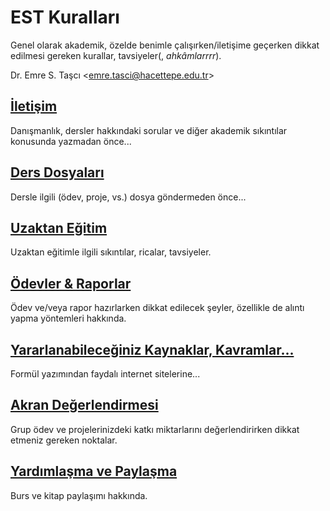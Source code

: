 # EST Kuralları
Genel olarak akademik, özelde benimle çalışırken/iletişime geçerken dikkat edilmesi gereken kurallar, tavsiyeler(, _ahkâmlarrrr_).

Dr. Emre S. Taşcı <[emre.tasci@hacettepe.edu.tr](mailto:emre.tasci@hacettepe.edu.tr)>
## [İletişim](iletisim.md)
Danışmanlık, dersler hakkındaki sorular ve diğer akademik sıkıntılar konusunda yazmadan önce...
## [Ders Dosyaları](dosyalar.md)
Dersle ilgili (ödev, proje, vs.) dosya göndermeden önce...

## [Uzaktan Eğitim](uzaktan_egitim.md)
Uzaktan eğitimle ilgili sıkıntılar, ricalar, tavsiyeler.

## [Ödevler & Raporlar](odevler_raporlar.md)
Ödev ve/veya rapor hazırlarken dikkat edilecek şeyler, özellikle de alıntı yapma yöntemleri hakkında.
## [Yararlanabileceğiniz Kaynaklar, Kavramlar...](kaynaklar_kavramlar.md)
Formül yazımından faydalı internet sitelerine...

## [Akran Değerlendirmesi](akran_degerlendirmesi.md)
Grup ödev ve projelerinizdeki katkı miktarlarını değerlendirirken dikkat etmeniz gereken noktalar.

## [Yardımlaşma ve Paylaşma](yardimlasma_paylasma.md)
Burs ve kitap paylaşımı hakkında.
